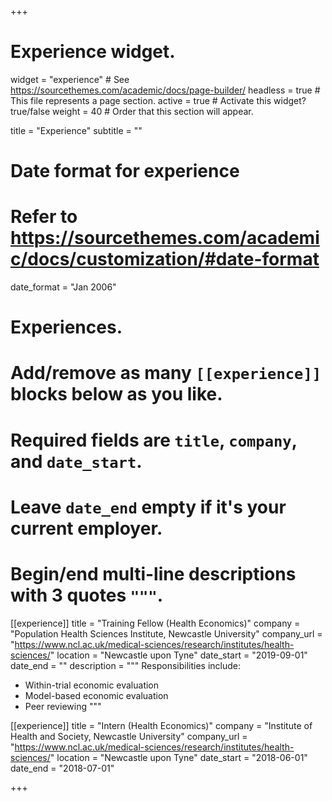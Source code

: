 +++
# Experience widget.
widget = "experience"  # See https://sourcethemes.com/academic/docs/page-builder/
headless = true  # This file represents a page section.
active = true  # Activate this widget? true/false
weight = 40  # Order that this section will appear.

title = "Experience"
subtitle = ""

# Date format for experience
#   Refer to https://sourcethemes.com/academic/docs/customization/#date-format
date_format = "Jan 2006"

# Experiences.
#   Add/remove as many `[[experience]]` blocks below as you like.
#   Required fields are `title`, `company`, and `date_start`.
#   Leave `date_end` empty if it's your current employer.
#   Begin/end multi-line descriptions with 3 quotes `"""`.
[[experience]]
  title = "Training Fellow (Health Economics)"
  company = "Population Health Sciences Institute, Newcastle University"
  company_url = "https://www.ncl.ac.uk/medical-sciences/research/institutes/health-sciences/"
  location = "Newcastle upon Tyne"
  date_start = "2019-09-01"
  date_end = ""
  description = """
  Responsibilities include:

  * Within-trial economic evaluation
  * Model-based economic evaluation
  * Peer reviewing
  """

[[experience]]
  title = "Intern (Health Economics)"
  company = "Institute of Health and Society, Newcastle University"
  company_url = "https://www.ncl.ac.uk/medical-sciences/research/institutes/health-sciences/"
  location = "Newcastle upon Tyne"
  date_start = "2018-06-01"
  date_end = "2018-07-01"

+++
